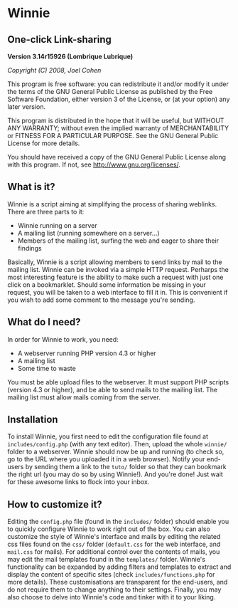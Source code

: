 # Winnie

## One-click Link-sharing

**Version 3.14r15926 (Lombrique Lubrique)**

*Copyright (C) 2008, Joel Cohen*

This program is free software: you can redistribute it and/or modify
it under the terms of the GNU General Public License as published by
the Free Software Foundation, either version 3 of the License, or
(at your option) any later version.

This program is distributed in the hope that it will be useful,
but WITHOUT ANY WARRANTY; without even the implied warranty of
MERCHANTABILITY or FITNESS FOR A PARTICULAR PURPOSE.  See the
GNU General Public License for more details.

You should have received a copy of the GNU General Public License
along with this program.  If not, see <http://www.gnu.org/licenses/>.



## What is it?

Winnie is a script aiming at simplifying the process of sharing weblinks. There are three parts to it:

- Winnie running on a server
- A mailing list (running somewhere on a server...)
- Members of the mailing list, surfing the web and eager to share their findings

Basically, Winnie is a script allowing members to send links by mail to the mailing list. Winnie can be invoked via a simple HTTP request. Perharps the most interesting feature is the ability to make such a request with just one click on a bookmarklet. Should some information be missing in your request, you will be taken to a web interface to fill it in. This is convenient if you wish to add some comment to the message you're sending.  

## What do I need?

In order for Winnie to work, you need:

- A webserver running PHP version 4.3 or higher
- A mailing list
- Some time to waste

You must be able upload files to the webserver. It must support PHP scripts (version 4.3 or higher), and be able to send mails to the mailing list. The mailing list must allow mails coming from the server.

## Installation

To install Winnie, you first need to edit the configuration file found at `includes/config.php` (with any text editor). Then, upload the whole `winnie/` folder to a webserver. Winnie should now be up and running (to check so, go to the URL where you uploaded it in a web browser). Notify your end-users by sending them a link to the `tuto/` folder so that they can bookmark the right url (you may do so by using Winnie!). And you're done! Just wait for these awesome links to flock into your inbox.

## How to customize it?

Editing the `config.php` file (found in the `includes/` folder) should enable you to quickly configure Winnie to work right out of the box. You can also customize the style of Winnie's interface and mails by editing the related css files found on the `css/` folder (`default.css` for the web interface, and `mail.css` for mails). For additional control over the contents of mails, you may edit the mail templates found in the `templates/` folder. Winnie's functionality can be expanded by adding filters and templates to extract and display the content of specific sites (check `includes/functions.php` for more details). These customisations are transparent for the end-users, and do not require them to change anything to their settings. Finally, you may also choose to delve into Winnie's code and tinker with it to your liking.
